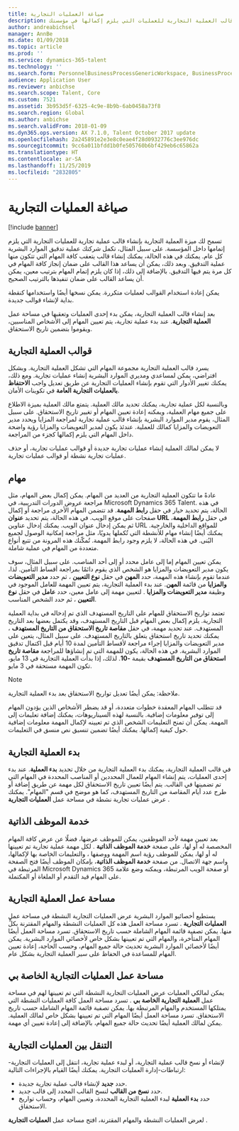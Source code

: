 ```yaml
---
title: صياغة العمليات التجارية
description: يشرح هذا الموضوع كيفية استخدام ميزة العملية التجارية لإنشاء قالب العملية التجارية للعمليات التي يلزم إكمالها في مؤسستك.
author: andreabichsel
manager: AnnBe
ms.date: 01/09/2018
ms.topic: article
ms.prod: ''
ms.service: dynamics-365-talent
ms.technology: ''
ms.search.form: PersonnelBusinessProcessGenericWorkspace, BusinessProcessGenericTemplateListpage, BusinessProcessGenericMyTemplates, BusinessProcessGroupAssignment
audience: Application User
ms.reviewer: anbichse
ms.search.scope: Talent, Core
ms.custom: 7521
ms.assetid: 3b953d5f-6325-4c9e-8b9b-6ab0458a73f8
ms.search.region: Global
ms.author: anbichse
ms.search.validFrom: 2018-01-09
ms.dyn365.ops.version: AX 7.1.0, Talent October 2017 update
ms.openlocfilehash: 2a245891e2e3e8c0eae4f28d0932776c3ee976dc
ms.sourcegitcommit: 9cc6a011bfdd1b0fe505760b6bf429eb6c65862a
ms.translationtype: HT
ms.contentlocale: ar-SA
ms.lasthandoff: 11/25/2019
ms.locfileid: "2832805"
---
```

# <a name="formalize-business-processes"></a>صياغة العمليات التجارية

[!include [banner](includes/banner.md)]

تسمح لك ميزة العملية التجارية بإنشاء قالب عملية تجارية للعمليات التجارية التي يلزم إتمامها داخل المؤسسة. على سبيل المثال، تكمل شركتك عملية تدقيق الموارد البشرية كل عام. يمكنك في هذه الحالة، يمكنك إنشاء قالب يتعقب كافة المهام التي تتكون منها عملية التدقيق. وبعد ذلك، يمكن أن يساعد هذا القالب على ضمان إنجاز كافة المهام في كل مرة يتم فيها التدقيق. بالإضافة إلى ذلك، إذا كان يلزم إتمام المهام بترتيب معين، يمكن أن يساعد القالب على ضمان تنفيذها بالترتيب الصحيح.

يمكن إعادة استخدام القوالب لعمليات متكررة. يمكن نسخها أيضًا واستخدامها كنقطة بداية لإنشاء قوالب جديدة.

بعد إنشاء قالب العملية التجارية، يمكن بدء إحدى العمليات وتعقبها في مساحة عمل **العملية التجارية**. عند بدء عملية تجارية، يتم تعيين المهام إلى الأشخاص المناسبين، ويقوموا بتضمين تاريخ الاستحقاق.

## <a name="business-process-templates"></a>قوالب العملية التجارية
يسرد قالب العملية التجارية مجموعة المهام التي تشكل العملية التجارية. وبشكل افتراضي، يمكن لمساعدي ومديري الموارد البشرية إنشاء عمليات تجارية. ومع ذلك، يمكنك تغيير الأدوار التي تقوم بإنشاء العمليات التجارية عن طريق تعديل واجب **الاحتفاظ بالعمليات التجارية العامة** في تكوينات الأمان.

وبالنسبة لكل عملية تجارية، يمكنك تحديد مالك العملية. يتمتع مالك العملية بميزة الاطلاع على جميع مهام العملية، ويمكنه إعادة تعيين المهام أو تغيير تاريخ الاستحقاق. على سبيل المثال، يقوم مدير الموارد البشرية بإنشاء قالب عملية تجارية لمراجعة المزايا ويحدد مدير التعويضات والمزايا كمالك للعملية. عندئذ يكون لمدير التعويضات والمزايا رؤية واضحة داخل المهام التي يلزم إكمالها كجزء من المراجعة.

لا يمكن لمالك العملية إنشاء عمليات تجارية جديدة أو قوالب عمليات تجارية، أو حذف عمليات تجارية نشطة أو قوالب عمليات تجارية.

## <a name="tasks"></a>مهام
عادةً ما تتكون العملية التجارية من العديد من المهام. يمكن إكمال بعض المهام، مثل مراجعة عروض الدورات التدريبية، في Microsoft Dynamics 365 Talent. في هذه الحالة، يتم تحديد خيار في حقل **رابط المهمة**. قد تتضمن المهام الأخرى مراجعة أو إكمال صفحات على موقع الويب. في هذه الحالة، يتم تحديد **عنوان URL** في حقل **رابط المهمة**، ثم يمكن إدخال عنوان الويب. يمكنك إدخال عناوين URL للمواقع الداخلية والخارجية. يمكنك أيضًا إنشاء مهام للأنشطة التي تُكملها يدويًا، مثل مراجعة إمكانية الوصول لجميع البُنى. في هذه الحالة، لا يلزم وجود رابط المهمة. تُمكّنك هذه المرونة من تتبع أنواع متعددة من المهام في عملية شاملة.

يمكن تعيين المهام إما إلى عامل محدد أو إلى أحد المناصب. على سبيل المثال، سوف يكون مدير التعويضات والمزايا هو الشخص الذي يقوم دائمًا بمراجعة أقساط التأمين. لذا، عندما تقوم بإنشاء هذه المهمة، حدد **المهن** في حقل **نوع التعيين** ، ثم حدد **مدير التعويضات والمزايا** من قائمة **المهن**. عند بدء العملية التجارية، يتم تعيين المهمة للعامل الموجود في وظيفة **مدير التعويضات والمزايا** . لتعيين مهمة إلى عامل معين، حدد **عامل** في حقل **نوع التعيين** ، ثم حدد الشخص المناسب.

تعتمد تواريخ الاستحقاق للمهام على التاريخ المستهدف الذي تم إدخاله في بداية العملية التجارية. يلزم إكمال بعض المهام قبل التاريخ المستهدف، وقد يكتمل بعضها بعد التاريخ المستهدف. عند تحديد مهمة، في حقل **مقاصة تاريخ الاستحقاق من التاريخ المستهدف** ، يمكنك تحديد تاريخ استحقاق يتعلق بالتاريخ المستهدف. على سبيل المثال، يتعين على مدير التعويضات والمزايا إجراء مراجعة لأقساط التأمين لمدة 10 أيام قبل اكتمال تدقيق الموارد البشرية. في هذه الحالة، يكون للمهمة التي تم إنشاؤها للمراجعة **مقاصة تاريخ استحقاق من التاريخ المستهدف** بقيمة **-10**. لذلك، إذا بدأت العملية التجارية في 13 مايو، تكون المهمة مستحقة في 3 مايو.

> [!NOTE]
> ملاحظة: يمكن أيضًا تعديل تواريخ الاستحقاق بعد بدء العملية التجارية.

قد تتطلب المهام المعقدة خطوات متعددة، أو قد يضطر الأشخاص الذين يؤدون المهام إلى توفير معلومات إضافية. بالنسبة لهذه السيناريوهات، يمكنك إضافة تعليمات إلى المهمة. يمكن أن تمنح التعليمات الشخص الذي تم تعيينه لإكمال المهمة معلومات إضافية حول كيفية إكمالها. يمكنك أيضًا تضمين تنسيق نص منسق في التعليمات.

## <a name="starting-a-business-process"></a>بدء العملية التجارية
في قالب العملية التجارية، يمكنك بدء العملية التجارية من خلال تحديد **بدء العملية**. عند بدء إحدى العمليات، يتم إنشاء المهام للعمال المحددين أو المناصب المحددة في المهام التي تم تضمينها في القالب. يتم أيضًا تعيين تاريخ الاستحقاق لكل مهمة عن طريق إضافة أو طرح عدد أيام المقاصة من التاريخ المستهدف، كما هو موضح في قسم "المهام". يمكنك عرض عمليات تجارية نشطة في مساحة عمل **العمليات التجارية** .

## <a name="employee-self-service"></a>خدمة الموظف الذاتية
بعد تعيين مهمة لأحد الموظفين، يمكن للموظف عرضها، فضلًا عن عرض كافة المهام المخصصة له أو لها، على صفحة **خدمة الموظف الذاتية** . لكل مهمة عملية تجارية تم تعيينها له أو لها، يمكن للموظف رؤية اسم المهمة ووصفها ، والتعليمات الخاصة بها لإكمالها، واسم جهة الاتصال. من صفحة **خدمة الموظف الذاتية**، بإمكان الموظف أيضًا فتح الصفحة المرتبطة في Microsoft Dynamics 365 أو صفحة الويب المرتبطة، ويمكنه وضع علامة على المهام قيد التقدم أو الملغاة أو المكتملة.

## <a name="business-process-workspace"></a>مساحة عمل العملية التجارية
يستطيع أخصائيو الموارد البشرية عرض العمليات التجارية النشطة في مساحة عمل **العمليات التجارية** . تسرد مساحة العمل هذه كل العمليات النشطة والمهام المقترنة بكلٍّ منها. يمكن تصفية قائمة المهام الشاملة حسب تاريخ الاستحقاق. تسرد مساحة العمل أيضًا المهام المتأخرة، والمهام التي تم تعيينها بشكل خاص لأخصائي الموارد البشرية. يمكن أيضًا لأخصائي الموارد البشرية تحديث حالة جميع المهام، وحسب الحاجة، إعادة تعيين المهام للمساعدة في الحفاظ على سير العملية التجارية بشكل عام.

## <a name="my-business-processes-workspace"></a>مساحة عمل العمليات التجارية الخاصة بي
يمكن لمالكي العمليات عرض العمليات التجارية النشطة التي تم تعيينها لهم في مساحة عمل **العملية التجارية الخاصة بي** . تسرد مساحة العمل كافة العمليات النشطة التي يمتلكها المستخدم والمهام المرتبطة بها. يمكن تصفية قائمة المهام الشاملة حسب تاريخ الاستحقاق. تسرد مساحة العمل أيضًا المهام التي تم تعيينها بشكل خاص لمالك العملية. يمكن لمالك العملية أيضًا تحديث حالة جميع المهام، بالإضافة إلى إعادة تعيين أي مهمة.

## <a name="navigating-business-processes"></a>التنقل بين العمليات التجارية
لإنشاء أو نسخ قالب عملية التجارية، أو لبدء عملية تجارية، انتقل إلى العمليات التجارية-ارتباطات-إدارة العمليات التجارية. يمكنك أيضًا القيام بالإجراءات التالية:

- حدد **جديد** لإنشاء قالب عملية تجارية جديدة.
- حدد **نسخ من القالب** لنسخ القالب المحدد إلى قالب جديد.
- حدد **بدء العملية** لبدء العملية التجارية المحددة، وتعيين المهام، وحساب تواريخ الاستحقاق.

لعرض العمليات النشطة والمهام المقترنة، افتح مساحة عمل **العمليات التجارية** .

